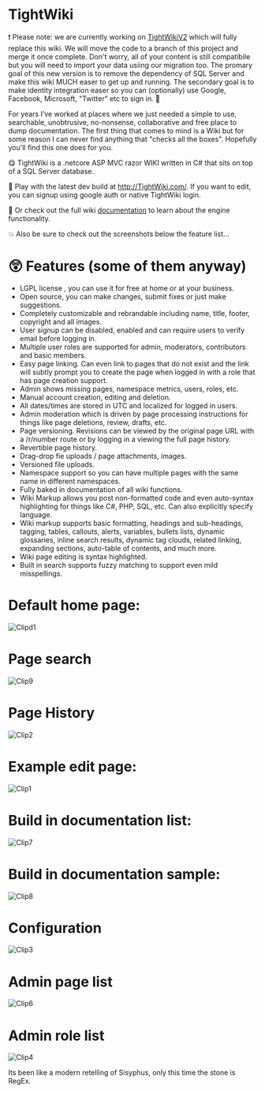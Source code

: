 # TightWiki

❗ Please note: we are currently working on [TightWikiV2](https://github.com/NTDLS/TightWikiV2) which will fully replace this wiki. We will move the code to a branch of this project and merge it once complete. Don't worry, all of your content is still compatibile but you will need to import your data usiing our migration too. The promary goal of this new version is to remove the dependency of SQL Server and make this wiki MUCH easer to get up and running. The secondary goal is to make identity integration easer so you can (optionally) use Google, Facebook, Microsoft, "Twitter" etc to sign in. 👀

For years I’ve worked at places where we just needed a simple to use, searchable, unobtrusive, no-nonsense, collaborative and free place to dump documentation.
The first thing that comes to mind is a Wiki but for some reason I can never find anything that "checks all the boxes". Hopefully you'll find this one does for you.

:yum: TightWiki is a .netcore ASP MVC razor WIKI written in C# that sits on top of a SQL Server database.

:crossed_fingers: Play with the latest dev build at http://TightWiki.com/. If you want to edit, you can signup using google auth or native TightWiki login.

:eyes: Or check out the full wiki [documentation](https://tightwiki.com/Wiki%20Help%20::%20Wiki%20Help) to learn about the engine functionality.

:boom: Also be sure to check out the screenshots below the feature list...

# :astonished: Features (some of them anyway)
* LGPL license , you can use it for free at home or at your business.
* Open source, you can make changes, submit fixes or just make suggestions.
* Completely customizable and rebrandable including name, title, footer, copyright and all images.
* User signup can be disabled, enabled and can require users to verify email before logging in.
* Multiple user roles are supported for admin, moderators, contributors and basic members.
* Easy page linking. Can even link to pages that do not exist and the link will subtly prompt you to create the page when logged in with a role that has page creation support.
* Admin shows missing pages, namespace metrics, users, roles, etc.
* Manual account creation, editing and deletion.
* All dates/times are stored in UTC and localized for logged in users.
* Admin moderation which is driven by page processing instructions for things like page deletions, review, drafts, etc.
* Page versioning. Revisions can be viewed by the original page URL with a /r/number route or by logging in a viewing the full page history.
* Revertible page history.
* Drag-drop fie uploads / page attachments, images.
* Versioned file uploads.
* Namespace support so you can have multiple pages with the same name in different namespaces.
* Fully baked in documentation of all wiki functions.
* Wiki Markup allows you post non-formatted code and even auto-syntax highlighting for things like C#, PHP, SQL, etc. Can also explicitly specify language.
* Wiki markup supports basic formatting, headings and sub-headings, tagging, tables, callouts, alerts, variables, bullets lists, dynamic glossaries, inline search results, dynamic tag clouds, related linking, expanding sections, auto-table of contents, and much more.
* Wiki page editing is syntax highlighted.
* Built in search supports fuzzy matching to support even mild misspellings.

# Default home page:
![Clipd1](https://user-images.githubusercontent.com/11428567/208712815-a82532c8-e13c-451f-a590-b0ff8bca09d9.png)

# Page search
![Clip9](https://user-images.githubusercontent.com/11428567/208713076-118d981c-5cc3-4e33-a971-f63518da01ad.png)

# Page History
![Clip2](https://user-images.githubusercontent.com/11428567/208713101-04646bf0-994a-423c-91bd-691d2e2e71fa.png)

# Example edit page:
![Clip1](https://user-images.githubusercontent.com/11428567/208712847-7f15a68d-d373-49a2-a8f0-e2d8074b3413.png)

# Build in documentation list:
![Clip7](https://user-images.githubusercontent.com/11428567/208712860-a92ba44d-28b2-4e36-9735-6c1f3bf78e3e.png)

# Build in documentation sample:
![Clip8](https://user-images.githubusercontent.com/11428567/208712889-9cf8eeca-7e0c-4019-af72-293f1ac50bc1.png)

# Configuration
![Clip3](https://user-images.githubusercontent.com/11428567/208712916-2659d535-9b73-4ba9-bd4b-ccd003d365da.png)

# Admin page list
![Clip6](https://user-images.githubusercontent.com/11428567/208712947-b75dd885-0a40-4bcf-bb3c-afcea2194a38.png)

# Admin role list
![Clip4](https://user-images.githubusercontent.com/11428567/208712960-70b13aff-0f0c-4b04-bbd7-3c8a66dbe70c.png)

Its been like a modern retelling of Sisyphus, only this time the stone is RegEx.
